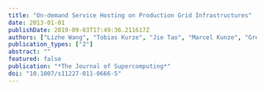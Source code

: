 ```yaml
---
title: "On-demand Service Hosting on Production Grid Infrastructures"
date: 2013-01-01
publishDate: 2019-09-03T17:49:36.211617Z
authors: ["Lizhe Wang", "Tobias Kurze", "Jie Tao", "Marcel Kunze", "Gregor von Laszewski"]
publication_types: ["2"]
abstract: ""
featured: false
publication: "*The Journal of Supercomputing*"
doi: "10.1007/s11227-011-0666-5"
---
```


